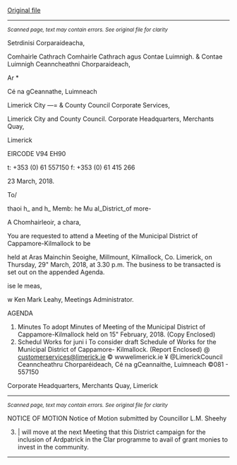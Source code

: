 [Original file](https://www.limerick.ie/sites/default/files/media/documents/2018-03/00%20Agenda%20Meeting%20Municipal%20District%20Cappamore-Kilmallock%20290318.pdf)

---
*<small>Scanned page, text may contain errors. See original file for clarity</small>*  

Setrdinisi Corparaideacha,

Comhairle Cathrach Comhairle Cathrach agus Contae Luimnigh.
& Contae Luimnigh Ceanncheathni Chorparaideach,

Ar *

Cé na gCeannathe,
Luimneach

Limerick City
—= & County Council
Corporate Services,

Limerick City and County Council.
Corporate Headquarters,
Merchants Quay,

Limerick

EIRCODE V94 EH90

t: +353 (0) 61 557150
f: +353 (0) 61 415 266

23 March, 2018.

To/

thaoi h_ and h_ Memb: he Mu al_District_of more-

A Chomhairleoir, a chara,

You are requested to attend a Meeting of the Municipal District of Cappamore-Kilmallock to be

held at Aras Mainchin Seoighe, Millmount, Kilmallock, Co. Limerick, on Thursday, 29" March,
2018, at 3.30 p.m. The business to be transacted is set out on the appended Agenda.

ise le meas,

w Ken
Mark Leahy,
Meetings Administrator.

AGENDA
1. Minutes
To adopt Minutes of Meeting of the Municipal District of Cappamore-Kilmallock held on
15" February, 2018.
(Copy Enclosed)
2. Schedul Works for juni i
To consider draft Schedule of Works for the Municipal District of Cappamore-
Kilmallock.
(Report Enclosed)
@ customerservices@limerick.ie
© wwwelimerick.ie
¥ @LimerickCouncil
Ceanncheathru Chorparéideach, Cé na gCeannaithe, Luimneach ©081 - 557150

Corporate Headquarters, Merchants Quay, Limerick


---
*<small>Scanned page, text may contain errors. See original file for clarity</small>*  

NOTICE OF MOTION
Notice of Motion submitted by Councillor L.M. Sheehy

3. | will move at the next Meeting that this District campaign for the inclusion of
Ardpatrick in the Clar programme to avail of grant monies to invest in the community.


---
